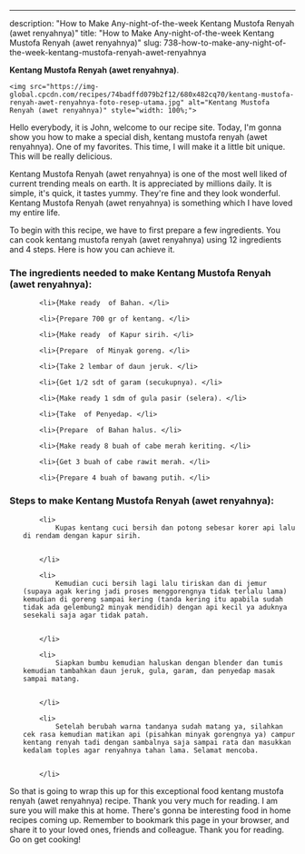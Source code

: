 ---
description: "How to Make Any-night-of-the-week Kentang Mustofa Renyah (awet renyahnya)"
title: "How to Make Any-night-of-the-week Kentang Mustofa Renyah (awet renyahnya)"
slug: 738-how-to-make-any-night-of-the-week-kentang-mustofa-renyah-awet-renyahnya

<p>
	<strong>Kentang Mustofa Renyah (awet renyahnya)</strong>. 
	
</p>
<p>
	
	<img src="https://img-global.cpcdn.com/recipes/74badffd079b2f12/680x482cq70/kentang-mustofa-renyah-awet-renyahnya-foto-resep-utama.jpg" alt="Kentang Mustofa Renyah (awet renyahnya)" style="width: 100%;">
	
	
</p>
<p>
	Hello everybody, it is John, welcome to our recipe site. Today, I'm gonna show you how to make a special dish, kentang mustofa renyah (awet renyahnya). One of my favorites. This time, I will make it a little bit unique. This will be really delicious.
</p>
	
<p>
	
</p>
<p>
	Kentang Mustofa Renyah (awet renyahnya) is one of the most well liked of current trending meals on earth. It is appreciated by millions daily. It is simple, it's quick, it tastes yummy. They're fine and they look wonderful. Kentang Mustofa Renyah (awet renyahnya) is something which I have loved my entire life.
</p>

<p>
To begin with this recipe, we have to first prepare a few ingredients. You can cook kentang mustofa renyah (awet renyahnya) using 12 ingredients and 4 steps. Here is how you can achieve it.
</p>

<h3>The ingredients needed to make Kentang Mustofa Renyah (awet renyahnya):</h3>

<ol>
	
		<li>{Make ready  of Bahan. </li>
	
		<li>{Prepare 700 gr of kentang. </li>
	
		<li>{Make ready  of Kapur sirih. </li>
	
		<li>{Prepare  of Minyak goreng. </li>
	
		<li>{Take 2 lembar of daun jeruk. </li>
	
		<li>{Get 1/2 sdt of garam (secukupnya). </li>
	
		<li>{Make ready 1 sdm of gula pasir (selera). </li>
	
		<li>{Take  of Penyedap. </li>
	
		<li>{Prepare  of Bahan halus. </li>
	
		<li>{Make ready 8 buah of cabe merah keriting. </li>
	
		<li>{Get 3 buah of cabe rawit merah. </li>
	
		<li>{Prepare 4 buah of bawang putih. </li>
	
</ol>
<p>
	
</p>

<h3>Steps to make Kentang Mustofa Renyah (awet renyahnya):</h3>

<ol>
	
		<li>
			Kupas kentang cuci bersih dan potong sebesar korer api lalu di rendam dengan kapur sirih.
			
			
		</li>
	
		<li>
			Kemudian cuci bersih lagi lalu tiriskan dan di jemur (supaya agak kering jadi proses menggorengnya tidak terlalu lama) kemudian di goreng sampai kering (tanda kering itu apabila sudah tidak ada gelembung2 minyak mendidih) dengan api kecil ya aduknya sesekali saja agar tidak patah.
			
			
		</li>
	
		<li>
			Siapkan bumbu kemudian haluskan dengan blender dan tumis kemudian tambahkan daun jeruk, gula, garam, dan penyedap masak sampai matang.
			
			
		</li>
	
		<li>
			Setelah berubah warna tandanya sudah matang ya, silahkan cek rasa kemudian matikan api (pisahkan minyak gorengnya ya) campur kentang renyah tadi dengan sambalnya saja sampai rata dan masukkan kedalam toples agar renyahnya tahan lama. Selamat mencoba.
			
			
		</li>
	
</ol>

<p>
	
</p>

<p>
	So that is going to wrap this up for this exceptional food kentang mustofa renyah (awet renyahnya) recipe. Thank you very much for reading. I am sure you will make this at home. There's gonna be interesting food in home recipes coming up. Remember to bookmark this page in your browser, and share it to your loved ones, friends and colleague. Thank you for reading. Go on get cooking!
</p>
